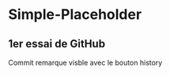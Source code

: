 # Simple-Placeholder

1er essai de GitHub  
-------------------

Commit remarque visble avec le bouton history

